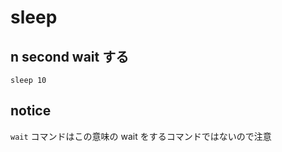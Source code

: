 
# sleep


## n second wait する

```
sleep 10
```


## notice

`wait` コマンドはこの意味の wait をするコマンドではないので注意



